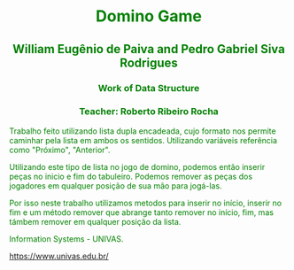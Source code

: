 <div style="background: Black"></div><font color="green">
<h1 align="center"> Domino Game </h1>
<h2 align="center"> William Eugênio de Paiva and Pedro Gabriel Siva Rodrigues</h2>
<h3 align="center"> Work of Data Structure </h3>
<h3 align="center"> Teacher: Roberto Ribeiro Rocha </h3>

<body>
  
  
  Trabalho feito utilizando lista dupla encadeada, cujo formato nos permite caminhar
  pela lista em ambos os sentidos. Utilizando variáveis referência como "Próximo", 
  "Anterior".
  
  Utilizando este tipo de lista no jogo de domino, podemos então inserir peças no inicio
  e fim do tabuleiro. Podemos remover as peças dos jogadores em qualquer posição de sua 
  mão para jogá-las.
  
  Por isso neste trabalho utilizamos metodos para inserir no início, inserir no fim 
  e um método remover que abrange tanto remover no início, fim, mas támbem remover 
  em qualquer posição da lista.
  
  

  
  



Information Systems - UNIVAS.

https://www.univas.edu.br/
